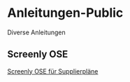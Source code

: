 # Anleitungen-Public
Diverse Anleitungen

## Screenly OSE

[Screenly OSE für Supplierpläne](/Screenly%20Installation.md)
